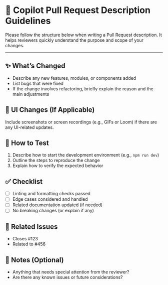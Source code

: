 # 🤖 Copilot Pull Request Description Guidelines

Please follow the structure below when writing a Pull Request description. It helps reviewers quickly understand the purpose and scope of your changes.

---

## ✨ What’s Changed

- Describe any new features, modules, or components added
- List bugs that were fixed
- If the change involves refactoring, briefly explain the reason and the main adjustments

## 📸 UI Changes (If Applicable)

Include screenshots or screen recordings (e.g., GIFs or Loom) if there are any UI-related updates.

## 🧪 How to Test

1. Describe how to start the development environment (e.g., `npm run dev`)
2. Outline the steps to reproduce the change
3. Explain how to verify the expected behavior

## ✅ Checklist

- [ ] Linting and formatting checks passed
- [ ] Edge cases considered and handled
- [ ] Related documentation updated (if needed)
- [ ] No breaking changes (or explain if any)

## 🔗 Related Issues

- Closes #123
- Related to #456

## 💬 Notes (Optional)

- Anything that needs special attention from the reviewer?
- Are there any known issues or future considerations?